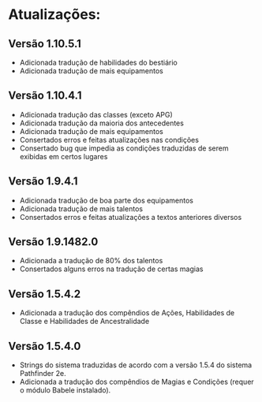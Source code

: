 # Atualizações:

## Versão 1.10.5.1

* Adicionada tradução de habilidades do bestiário
* Adicionada tradução de mais equipamentos

## Versão 1.10.4.1

* Adicionada tradução das classes (exceto APG)
* Adicionada tradução da maioria dos antecedentes
* Adicionada tradução de mais equipamentos
* Consertados erros e feitas atualizações nas condições
* Consertado bug que impedia as condições traduzidas de serem exibidas em certos lugares

## Versão 1.9.4.1 

* Adicionada tradução de boa parte dos equipamentos
* Adicionada tradução de mais talentos
* Consertados erros e feitas atualizações a textos anteriores diversos

## Versão 1.9.1482.0

* Adicionada a tradução de 80% dos talentos
* Consertados alguns erros na tradução de certas magias

## Versão 1.5.4.2

* Adicionada a tradução dos compêndios de Ações, Habilidades de Classe e Habilidades de Ancestralidade

## Versão 1.5.4.0

* Strings do sistema traduzidas de acordo com a versão 1.5.4 do sistema Pathfinder 2e.
* Adicionada a tradução dos compêndios de Magias e Condições (requer o módulo Babele instalado).
